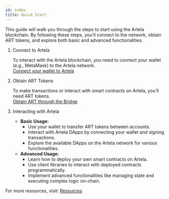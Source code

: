```yaml
---
id: index
title: Quick Start
---
```


This guide will walk you through the steps to start using the Artela blockchain. By following these steps, you’ll connect to the network, obtain ART tokens, and explore both basic and advanced functionalities.

1. Connect to Artela

    To interact with the Artela blockchain, you need to connect your wallet (e.g., MetaMask) to the Artela network.  
    [Connect your wallet to Artela](/main/users-guid/quick-start/connect-with-wallets)

2. Obtain ART Tokens

    To make transactions or interact with smart contracts on Artela, you’ll need ART tokens.  
    [Obtain ART through the Bridge](/main/users-guid/quick-start/bridge-to-artela)

3. Interacting with Artela

    - **Basic Usage:**
        - Use your wallet to transfer ART tokens between accounts.
        - Interact with Artela DApps by connecting your wallet and signing transactions.
        - Explore the available DApps on the Artela network for various functionalities.
    - **Advanced Usage:**
        - Learn how to deploy your own smart contracts on Artela.
        - Use client libraries to interact with deployed contracts programmatically.
        - Implement advanced functionalities like managing state and executing complex logic on-chain.

For more resources, visit:
[Resources](/main/resources)

